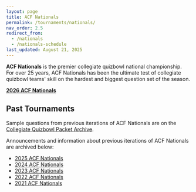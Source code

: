 ```yaml
---
layout: page
title: ACF Nationals
permalink: /tournaments/nationals/
nav_order: 2.5
redirect_from:
  - /nationals
  - /nationals-schedule
last_updated: August 21, 2025
---
```


**ACF Nationals** is the premier collegiate quizbowl national championship. For over 25 years, ACF Nationals has been the ultimate test of collegiate quizbowl teams' skill on the hardest and biggest question set of the season.

**[2026 ACF Nationals](2026)**

## Past Tournaments

Sample questions from previous iterations of ACF Nationals are on the [Collegiate Quizbowl Packet Archive](https://hsquizbowl.org/db/questionsets/search/?name=ACF+Nationals&col=1&season=&archived=y).

Announcements and information about previous iterations of ACF Nationals are archived below:

* [2025 ACF Nationals](2025)
* [2024 ACF Nationals](2024)
* [2023 ACF Nationals](2023)
* [2022 ACF Nationals](2022)
* [2021 ACF Nationals](2021)
